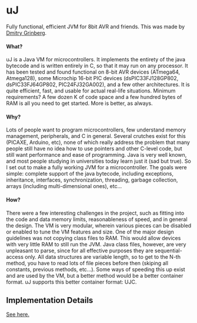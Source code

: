 # uJ

Fully functional, efficient JVM for 8bit AVR and friends. This was made by [Dmitry Grinberg](http://dmitry.gr/index.php?r=05.Projects&proj=12.%20uJ%20-%20a%20micro%20JVM).

#### What?

uJ is a Java VM for microcontrollers. It implements the entirety of the java bytecode and is written entirely in C, so that it may run on any processor. It has been tested and found functional on 8-bit AVR devices (ATmega64, Atmega128), some Microchip 16-bit PIC devices (dsPIC33FJ128GP802, dsPIC33FJ64GP802, PIC24FJ32GA002), and a few other architectures. It is quite efficient, fast, and usable for actual real-life situations. Minimum requirements? A few dozen K of code space and a few hundred bytes of RAM is all you need to get started. More is better, as always.

#### Why?

Lots of people want to program microcontrollers, few understand memory management, peripherals, and C in general. Several crutches exist for this (PICAXE, Arduino, etc), none of which really address the problem that many people still have no idea how to use pointers and other C-level code, but still want performance and ease of programming. Java is very well known, and most people studying in universities today learn just it (sad but true). So I set out to make a fully working JVM for a microcontroller. The goals were simple: complete support of the java bytecode, including exceptions, inheritance, interfaces, synchronization, threading, garbage collection, arrays (including multi-dimensional ones), etc...

#### How?

There were a few interesting challenges in the project, such as fitting into the code and data memory limits, reasonableness of speed, and in general the design. The VM is very modular, wherein various pieces can be disabled or enabled to tune the VM features and size. One of the major design guidelines was not copying class files to RAM. This would allow devices with very little RAM to still run the JVM. Java class files, however, are very unpleasant to parse, since for all effective purposes they are sequential-access only. All data structures are variable length, so to get to the N-th method, you have to read lots of file pieces before then (skiping all constants, previous methods, etc...). Some ways of speeding this up exist and are used by the VM, but a better method would be a better container format. uJ supports this better container format: UJC.

## Implementation Details

[See here.](http://web.archive.org/save/http://dmitry.gr/index.php?r=05.Projects&proj=12.%20uJ%20-%20a%20micro%20JVM)
